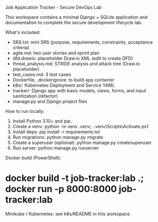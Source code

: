 Job Application Tracker - Secure DevOps Lab

This workspace contains a minimal Django + SQLite application and documentation to complete the secure development lifecycle lab.

What's included:
- SRS.txt: mini SRS (purpose, requirements, constraints, acceptance criteria)
- agile.md: two user stories and sprint plan
- dfd.drawio: placeholder Draw.io XML (edit to create DFD)
- threat_analysis.md: STRIDE analysis and attack tree (Draw.io placeholder)
- test_cases.md: 3 test cases
- Dockerfile, .dockerignore: to build app container
- k8s/: Kubernetes Deployment and Service YAML
- tracker/: Django app with basic models, views, forms, and input sanitization (refactor)
- manage.py and Django project files

How to run locally:
1. Install Python 3.10+ and pip.
2. Create a venv: python -m venv .venv; .\.venv\Scripts\Activate.ps1
3. Install deps: pip install -r requirements.txt
4. Run migrations: python manage.py migrate
5. Create a superuser (optional): python manage.py createsuperuser
6. Run server: python manage.py runserver

Docker build (PowerShell):
# docker build -t job-tracker:lab .; docker run -p 8000:8000 job-tracker:lab

Minikube / Kubernetes: see k8s/README in this workspace.
